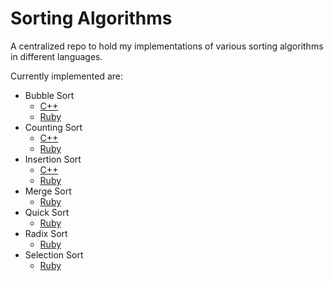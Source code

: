 # Sorting Algorithms

A centralized repo to hold my implementations of various sorting algorithms in
different languages.

Currently implemented are:

- Bubble Sort
  - [C++](https://github.com/M3L6H/SortingAlgorithms/blob/master/Cpp/bubble_sort.cpp)
  - [Ruby](https://github.com/M3L6H/SortingAlgorithms/blob/master/Ruby/bubble_sort.rb)
- Counting Sort
  - [C++](https://github.com/M3L6H/SortingAlgorithms/blob/master/Cpp/counting_sort.cpp)
  - [Ruby](https://github.com/M3L6H/SortingAlgorithms/blob/master/Ruby/counting_sort.rb)
- Insertion Sort
  - [C++](https://github.com/M3L6H/SortingAlgorithms/blob/master/Cpp/insertion_sort.cpp)
  - [Ruby](https://github.com/M3L6H/SortingAlgorithms/blob/master/Ruby/insertion_sort.rb)
- Merge Sort
  - [Ruby](https://github.com/M3L6H/SortingAlgorithms/blob/master/Ruby/merge_sort.rb)
- Quick Sort
  - [Ruby](https://github.com/M3L6H/SortingAlgorithms/blob/master/Ruby/quick_sort.rb)
- Radix Sort
  - [Ruby](https://github.com/M3L6H/SortingAlgorithms/blob/master/Ruby/radix_sort.rb)
- Selection Sort
  - [Ruby](https://github.com/M3L6H/SortingAlgorithms/blob/master/Ruby/selection_sort.rb)
